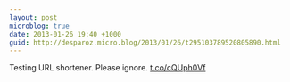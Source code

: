 ```yaml
---
layout: post
microblog: true
date: 2013-01-26 19:40 +1000
guid: http://desparoz.micro.blog/2013/01/26/t295103789520805890.html
---
```

Testing URL shortener. Please ignore. [t.co/cQUph0Vf](http://t.co/cQUph0Vf)
